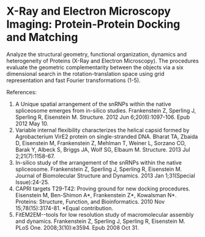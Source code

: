 # X-Ray and Electron Microscopy Imaging: Protein-Protein Docking and Matching


Analyze the structural geometry, functional organization, dynamics and heterogeneity of Proteins (X-Ray and Electron Microscopy). The procedures evaluate the geometric complementarity between the objects via a six dimensional search in the rotation-translation space using grid representation and fast Fourier transformations (1-5).



References:
1. A Unique spatial arrangement of the snRNPs within the native spliceosome emerges from in-silico studies. Frankenstein Z, Sperling J, Sperling R, Eisenstein M.     Structure. 2012 Jun 6;20(6):1097-106. Epub 2012 May 10.
2. Variable internal flexibility characterizes the helical capsid formed by Agrobacterium VirE2 protein on single-stranded DNA. Bharat TA, Zbaida D, Eisenstein M,    Frankenstein Z, Mehlman T, Weiner L, Sorzano CO, Barak Y, Albeck S, Briggs JA, Wolf SG, Elbaum M. Structure. 2013 Jul 2;21(7):1158-67.
3. In-silico study of the arrangement of the snRNPs within the native spliceosome. Frankenstein Z, Sperling J, Sperling R, Eisenstein M. Journal of Biomolecular      Structure and Dynamics. 2013 Jan 1;31(Special Issue):24-25.
4. CAPRI targets T29-T42: Proving ground for new docking procedures. Eisenstein M, Ben-Shimon A*, Frankenstein Z*, Kowalsman N*. Proteins: Structure, Function, and   Bioinformatics. 2010 Nov 15;78(15):3174-81. *Equal contribution.
5. FitEM2EM--tools for low resolution study of macromolecular assembly and dynamics. Frankenstein Z, Sperling J, Sperling R, Eisenstein M. PLoS One. 2008;3(10):e3594. Epub 2008 Oct 31.
